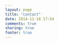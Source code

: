 ```yaml
---
layout: page
title: "contact"
date: 2014-11-18 17:54
comments: true
sharing: true
footer: true
---
```


